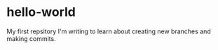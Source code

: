 # hello-world
My first repsitory
I'm writing to learn about creating new branches and making commits.
